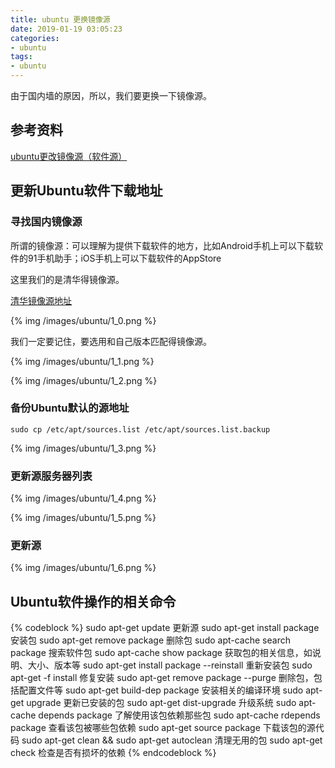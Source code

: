 ```yaml
---
title: ubuntu 更换镜像源
date: 2019-01-19 03:05:23
categories:
- ubuntu
tags:
- ubuntu
---
```

由于国内墙的原因，所以，我们要更换一下镜像源。

<!--more-->

## 参考资料

[ubuntu更改镜像源（软件源）](https://blog.csdn.net/weixin_41762173/article/details/79480832)

## 更新Ubuntu软件下载地址

### 寻找国内镜像源

所谓的镜像源：可以理解为提供下载软件的地方，比如Android手机上可以下载软件的91手机助手；iOS手机上可以下载软件的AppStore

这里我们的是清华得镜像源。

[清华镜像源地址](https://mirrors.tuna.tsinghua.edu.cn/)

{% img /images/ubuntu/1_0.png %}

我们一定要记住，要选用和自己版本匹配得镜像源。

{% img /images/ubuntu/1_1.png %}

{% img /images/ubuntu/1_2.png %}

### 备份Ubuntu默认的源地址

	sudo cp /etc/apt/sources.list /etc/apt/sources.list.backup

{% img /images/ubuntu/1_3.png %}

### 更新源服务器列表

{% img /images/ubuntu/1_4.png %}

{% img /images/ubuntu/1_5.png %}

### 更新源

{% img /images/ubuntu/1_6.png %}

## Ubuntu软件操作的相关命令

{% codeblock %}
sudo apt-get update  更新源
sudo apt-get install package 安装包
sudo apt-get remove package 删除包
sudo apt-cache search package 搜索软件包
sudo apt-cache show package  获取包的相关信息，如说明、大小、版本等
sudo apt-get install package --reinstall   重新安装包
sudo apt-get -f install   修复安装
sudo apt-get remove package --purge 删除包，包括配置文件等
sudo apt-get build-dep package 安装相关的编译环境
sudo apt-get upgrade 更新已安装的包
sudo apt-get dist-upgrade 升级系统
sudo apt-cache depends package 了解使用该包依赖那些包
sudo apt-cache rdepends package 查看该包被哪些包依赖
sudo apt-get source package  下载该包的源代码
sudo apt-get clean && sudo apt-get autoclean 清理无用的包
sudo apt-get check 检查是否有损坏的依赖
{% endcodeblock %}








